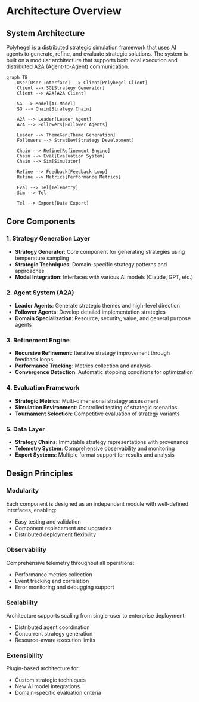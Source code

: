 # Architecture Overview

## System Architecture

Polyhegel is a distributed strategic simulation framework that uses AI agents to generate, refine, and evaluate strategic solutions. The system is built on a modular architecture that supports both local execution and distributed A2A (Agent-to-Agent) communication.

```mermaid
graph TB
    User[User Interface] --> Client[Polyhegel Client]
    Client --> SG[Strategy Generator]
    Client --> A2A[A2A Client]
    
    SG --> Model[AI Model]
    SG --> Chain[Strategy Chain]
    
    A2A --> Leader[Leader Agent]
    A2A --> Followers[Follower Agents]
    
    Leader --> ThemeGen[Theme Generation]
    Followers --> StratDev[Strategy Development]
    
    Chain --> Refine[Refinement Engine]
    Chain --> Eval[Evaluation System]
    Chain --> Sim[Simulator]
    
    Refine --> Feedback[Feedback Loop]
    Refine --> Metrics[Performance Metrics]
    
    Eval --> Tel[Telemetry]
    Sim --> Tel
    
    Tel --> Export[Data Export]
```

## Core Components

### 1. Strategy Generation Layer
- **Strategy Generator**: Core component for generating strategies using temperature sampling
- **Strategic Techniques**: Domain-specific strategy patterns and approaches
- **Model Integration**: Interfaces with various AI models (Claude, GPT, etc.)

### 2. Agent System (A2A)
- **Leader Agents**: Generate strategic themes and high-level direction
- **Follower Agents**: Develop detailed implementation strategies
- **Domain Specialization**: Resource, security, value, and general purpose agents

### 3. Refinement Engine
- **Recursive Refinement**: Iterative strategy improvement through feedback loops  
- **Performance Tracking**: Metrics collection and analysis
- **Convergence Detection**: Automatic stopping conditions for optimization

### 4. Evaluation Framework
- **Strategic Metrics**: Multi-dimensional strategy assessment
- **Simulation Environment**: Controlled testing of strategic scenarios
- **Tournament Selection**: Competitive evaluation of strategy variants

### 5. Data Layer
- **Strategy Chains**: Immutable strategy representations with provenance
- **Telemetry System**: Comprehensive observability and monitoring
- **Export Systems**: Multiple format support for results and analysis

## Design Principles

### Modularity
Each component is designed as an independent module with well-defined interfaces, enabling:
- Easy testing and validation
- Component replacement and upgrades
- Distributed deployment flexibility

### Observability
Comprehensive telemetry throughout all operations:
- Performance metrics collection
- Event tracking and correlation
- Error monitoring and debugging support

### Scalability
Architecture supports scaling from single-user to enterprise deployment:
- Distributed agent coordination
- Concurrent strategy generation
- Resource-aware execution limits

### Extensibility
Plugin-based architecture for:
- Custom strategic techniques
- New AI model integrations
- Domain-specific evaluation criteria